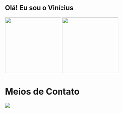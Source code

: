 ## Olá! Eu sou o Vinícius 

<div>
  <img height="180cm" src= "https://github-readme-stats.vercel.app/api?username=Vinicius-ACS&show_icons=false&theme=tokyonight&include_all_commits=truetrue&count_private=true)](https://github.com/Vinicius-ACS/github-readme-stats"/>
  <img height="180cm" src="https://github-readme-stats.vercel.app/api/top-langs/?username=Vinicius-ACS&layout=compact&langs_count=16&theme=tokyonight"/>
</div>

##

<h1>Meios de Contato</h1>
<a href="https://www.linkedin.com/in/vinícius-alves-7a2b41351/" target="_blank"><img src="https://img.shields.io/badge/LinkedIn-0077B5?style=for-the-badge&logo=linkedin&logoColor=white" target="_blank"><a/>


